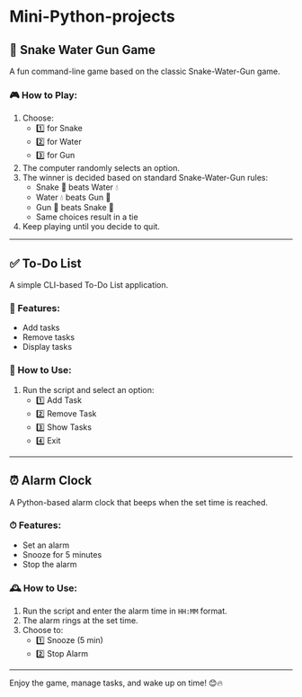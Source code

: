 # Mini-Python-projects


## 🐍 Snake Water Gun Game
A fun command-line game based on the classic Snake-Water-Gun game.

### 🎮 How to Play:
1. Choose:
   - 1️⃣  for Snake
   - 2️⃣  for Water
   - 3️⃣  for Gun
2. The computer randomly selects an option.
3. The winner is decided based on standard Snake-Water-Gun rules:
   - Snake 🐍 beats Water 💧
   - Water 💧 beats Gun 🔫
   - Gun 🔫 beats Snake 🐍
   - Same choices result in a tie
4. Keep playing until you decide to quit.

---

## ✅ To-Do List
A simple CLI-based To-Do List application.

### 📝 Features:
- Add tasks
- Remove tasks
- Display tasks

### 📌 How to Use:
1. Run the script and select an option:
   - 1️⃣  Add Task
   - 2️⃣  Remove Task
   - 3️⃣  Show Tasks
   - 4️⃣  Exit

---

## ⏰ Alarm Clock
A Python-based alarm clock that beeps when the set time is reached.

### ⏱ Features:
- Set an alarm
- Snooze for 5 minutes
- Stop the alarm

### 🕰 How to Use:
1. Run the script and enter the alarm time in `HH:MM` format.
2. The alarm rings at the set time.
3. Choose to:
   - 1️⃣  Snooze (5 min)
   - 2️⃣  Stop Alarm

---

Enjoy the game, manage tasks, and wake up on time! 😊🔥

